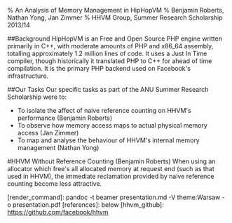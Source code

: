 % An Analysis of Memory Management in HipHopVM
% Benjamin Roberts, Nathan Yong, Jan Zimmer
% HHVM Group, Summer Research Scholarship 2013/14

##Background
HipHopVM is an Free and Open Source PHP engine written primarily in C++, with moderate amounts of PHP and x86_64 assembly, totalling approximately 1.2 million lines of code. It uses a Just In Time compiler, though historically it translated PHP to C++ for ahead of time compilation. It is the primary PHP backend used on Facebook's infrastructure.

##Our Tasks
Our specific tasks as part of the ANU Summer Research Scholarship were to:
 - To isolate the affect of naive reference counting on HHVM's performance (Benjamin Roberts)
 - To observe how memory access maps to actual physical memory access (Jan Zimmer)
 - To map and analyse the behaviour of HHVM's internal memory management (Nathan Yong)
 
#HHVM Without Reference Counting (Benjamin Roberts)
When using an allocator which free's all allocated memory at request end (such as that used in HHVM), the immediate reclamation provided by naive reference counting become less attractive.

[render_command]: pandoc -t beamer presentation.md -V theme:Warsaw -o presentation.pdf
[references]: below
[hhvm_github]: https://github.com/facebook/hhvm

[code_references]: below
[countable.h]: https://github.com/TsukasaUjiie/hhvm/blob/master/hphp/runtime/base/countable.h
[center-of-mass.php]: https://github.com/TsukasaUjiie/srs-hhvm-notebook/blob/master/refcount_analysis/benchmarks/center-of-mass.php

[repo_branches]: below
[inconsistant_refcounting_commit]: https://github.com/TsukasaUjiie/hhvm/commit/8ed7fcac87a3b9dc9d07078a619c2db1506089b4
[norefcount-master-compare]: https://github.com/TsukasaUjiie/hhvm/compare/master...consistant_refcounting#diff-346a8263f676cff3a20324eb9fb34231R4199
[hhvmclean]: https://github.com/TsukasaUjiie/hhvm/tree/master
[hhvmnocount]: https://github.com/TsukasaUjiie/hhvm/tree/consistant_refcounting
[hhvmbump]: https://github.com/TsukasaUjiie/hhvm/tree/master-bumppoint
[hhvmbumpnocount]: https://github.com/TsukasaUjiie/hhvm/tree/bump-point-no-refcounting
